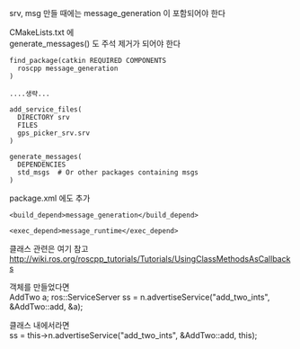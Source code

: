 srv, msg 만들 때에는 
message_generation 이 포함되어야 한다 

CMakeLists.txt 에     
generate_messages() 도 주석 제거가 되어야 한다 
```
find_package(catkin REQUIRED COMPONENTS
  roscpp message_generation
)

....생략...

add_service_files(
  DIRECTORY srv
  FILES
  gps_picker_srv.srv
)

generate_messages(
  DEPENDENCIES
  std_msgs  # Or other packages containing msgs
)

```

package.xml 에도 추가
```
<build_depend>message_generation</build_depend>

<exec_depend>message_runtime</exec_depend>
```


클래스 관련은 여기 참고 
http://wiki.ros.org/roscpp_tutorials/Tutorials/UsingClassMethodsAsCallbacks


객체를 만들었다면  
AddTwo a;
ros::ServiceServer ss = n.advertiseService("add_two_ints", &AddTwo::add, &a);


클래스 내에서라면  
ss = this->n.advertiseService("add_two_ints", &AddTwo::add, this);